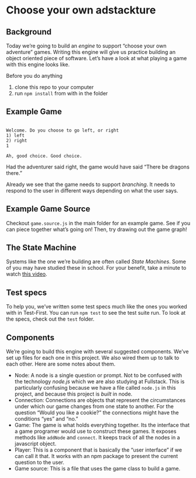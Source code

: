 # Choose your own adstackture


## Background
Today we’re going to build an *engine* to support “choose your own adventure” games. Writing this engine will give us practice building an object oriented piece of software. Let’s have a look at what playing a game with this engine looks like.

Before you do anything

1) clone this repo to your computer
2) run `npm install` from with in the folder

## Example Game
```

Welcome. Do you choose to go left, or right
1) left
2) right
1

Ah, good choice. Good choice.
```

Had the adventurer said right, the game would have said “There be dragons there.”

Already we see that the game needs to support *branching*. It needs to respond to the user in different ways depending on what the user says.

## Example Game Source

Checkout `game.source.js` in the main folder for an example game. See if you can piece together what’s going on! Then, try drawing out the game graph!

## The State Machine

Systems like the one we’re building are often called _State Machines_. Some of you may have studied these in school. For your benefit, take a minute to watch [this video](https://www.youtube.com/watch?v=-Yicg2TTMPs).

## Test specs
To help you, we’ve written some test specs much like the ones you worked with in Test-First. You can run `npm test` to see the test suite run. To look at the specs, check out the `test` folder.

## Components

We’re going to build this engine with several suggested components. We’ve set up files for each one in this project. We also wired them up to talk to each other. Here are some notes about them.

- Node: A node is a single question or prompt. Not to be confused with the technology _node.js_ which we are also studying at Fullstack. This is particularly confusing because we have a file called `node.js` in this project, and because this project is _built_ in node.
- Connection: Connections are objects that represent the circumstances under which our game changes from one state to another. For the question “Would you like a cookie?” the connections might have the conditions “yes” and “no.”
- Game: The game is what holds everything together. Its the interface that a game programer would use to construct these games. It exposes methods like `addNode` and `connect`. It keeps track of all the nodes in a javascript object.
- Player: This is a component that is basically the “user interface” if we can call it that. It works with an npm package to present the current question to the user. 
- Game source: This is a file that uses the game class to build a game.
